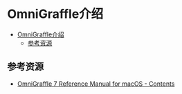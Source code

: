 # OmniGraffle介绍

<!--ts-->
* [OmniGraffle介绍](#omnigraffle介绍)
   * [参考资源](#参考资源)

<!-- Created by https://github.com/ekalinin/github-markdown-toc -->
<!-- Added by: runner, at: Fri Sep  9 13:27:11 UTC 2022 -->

<!--te-->

## 参考资源
- [OmniGraffle 7 Reference Manual for macOS - Contents](https://support.omnigroup.com/documentation/omnigraffle/mac/7.19/en/)